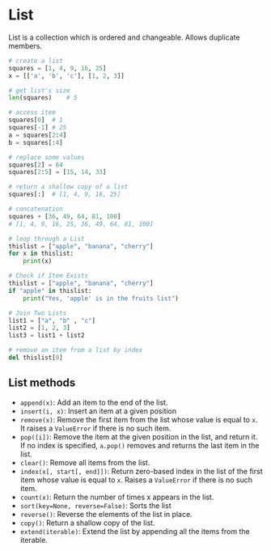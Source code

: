 # List

List is a collection which is ordered and changeable. Allows duplicate members.

```py
# create a list
squares = [1, 4, 9, 16, 25]
x = [['a', 'b', 'c'], [1, 2, 3]]

# get list's size
len(squares)    # 5

# access item
squares[0]  # 1
squares[-1] # 25
a = squares[2:4]
b = squares[:4]

# replace some values
squares[2] = 64
squares[2:5] = [15, 14, 33]

# return a shallow copy of a list
squares[:]  # [1, 4, 9, 16, 25]

# concatenation
squares + [36, 49, 64, 81, 100]
# [1, 4, 9, 16, 25, 36, 49, 64, 81, 100]

# loop through a List
thislist = ["apple", "banana", "cherry"]
for x in thislist:
    print(x)

# Check if Item Exists
thislist = ["apple", "banana", "cherry"]
if "apple" in thislist:
    print("Yes, 'apple' is in the fruits list")

# Join Two Lists
list1 = ["a", "b" , "c"]
list2 = [1, 2, 3]
list3 = list1 + list2

# remove an item from a list by index
del thislist[0]
```

## List methods

- `append(x)`: Add an item to the end of the list.
- `insert(i, x)`: Insert an item at a given position
- `remove(x)`: Remove the first item from the list whose value is equal to `x`. It raises a `ValueError` if there is no such item.
- `pop([i])`: Remove the item at the given position in the list, and return it. If no index is specified, `a.pop()` removes and returns the last item in the list.
- `clear()`: Remove all items from the list.
- `index(x[, start[, end]])`: Return zero-based index in the list of the first item whose value is equal to `x`. Raises a `ValueError` if there is no such item.
- `count(x)`: Return the number of times x appears in the list.
- `sort(key=None, reverse=False)`: Sorts the list
- `reverse()`: Reverse the elements of the list in place.
- `copy()`: Return a shallow copy of the list.
- `extend(iterable)`: Extend the list by appending all the items from the iterable.
